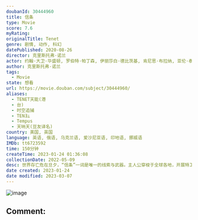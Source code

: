 ```yaml
---
doubanId: 30444960
title: 信条
type: Movie
score: 7.6
myRating: 
originalTitle: Tenet
genre: 剧情, 动作, 科幻
datePublished: 2020-08-26
director: 克里斯托弗·诺兰
actor: 约翰·大卫·华盛顿, 罗伯特·帕丁森, 伊丽莎白·德比茨基, 肯尼思·布拉纳, 亚伦·泰勒, 迪宝·卡帕蒂娅, 克蕾曼丝·波西, 希米什·帕特尔, 安德鲁·霍华德, 尤里·科洛科利尼科夫, 迈克尔·凯恩, 马丁·唐文, 卡里娜·韦尔瓦, 乔纳森·坎普, 凯蒂·麦克凯布, 贝恩·科拉科, 安东尼·莫利纳利, 特伦特·布克斯顿, 英格丽·玛格斯, 瑞奇·切劳洛, 劳里·谢泼德, 马克·克雷尼克, 亚历克斯·威克索, 丹兹尔·史密斯, 马塞尔·萨巴特, 杰里米·西奥伯德, 菲奥娜·道里夫, 约翰·威斯利·查特曼, 杰克·卡特莫尔, 杰佛逊·豪尔, 凯莱布·斯比尔亚兹, 肖恩·艾弗里, 吉米·斯达, 卡德罗莎·奥娜·卡罗尔
author: 克里斯托弗·诺兰
tags:
  - Movie
state: 想看
url: https://movie.douban.com/subject/30444960/
aliases:
  - TENET天能(港
  - 台)
  - 时空追捕
  - TENƎ⊥
  - Tempus
  - 天呐天(豆友译名)
country: 美国, 英国
language: 英语, 俄语, 乌克兰语, 爱沙尼亚语, 印地语, 挪威语
IMDb: tt6723592
time: 150分钟
createTime: 2023-01-24 01:36:08
collectionDate: 2022-05-09
desc: 世界存亡危在旦夕，“信条”一词是唯一的线索与武器。主人公穿梭于全球各地，开展特工活动，力求揭示“信条”之谜，并完成一项超越了真实时间的神秘任务。这项任务并非时间之旅，而是【时空逆转】。
date created: 2023-01-24
date modified: 2023-03-07
---
```


![image](p2612061299.jpg)

Comment:
---
